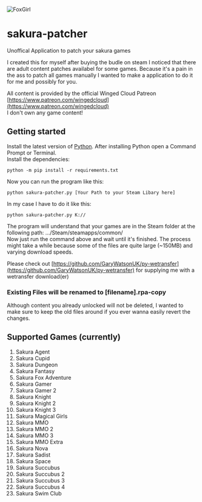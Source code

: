 ![FoxGirl](https://static.wikia.nocookie.net/winged-cloud/images/8/86/Images_%284%29.jpeg/revision/latest/scale-to-width-down/906?cb=20200505034653)

# sakura-patcher
Unoffical Application to patch your sakura games

I created this for myself after buying the budle on steam I noticed that there are adult content patches availabel for some games.
Because it's a pain in the ass to patch all games manually I wanted to make a application to do it for me and possibly for you.

All content is provided by the official Winged Cloud Patreon [https://www.patreon.com/wingedcloud](https://www.patreon.com/wingedcloud)  
I don't own any game content!

## Getting started

Install the latest version of [Python](https://www.python.org/downloads/). After installing Python open a Command Prompt or Terminal.  
Install the dependencies:  

    python -m pip install -r requirements.txt

Now you can run the program like this:

    python sakura-patcher.py [Your Path to your Steam Libary here]

In my case I have to do it like this:

    python sakura-patcher.py K://

The program will understand that your games are in the Steam folder at the following path: .../Steam/steamapps/common/  
Now just run the command above and wait until it's finished. The process might take a while because some of the files are quite large (~150MB) and varying download speeds.

Please check out [https://github.com/GaryWatsonUK/py-wetransfer](https://github.com/GaryWatsonUK/py-wetransfer) for supplying me with a wetransfer download(er)

### Existing Files will be renamed to [filename].rpa-copy

Although content you already unlocked will not be deleted, I wanted to make sure to keep the old files around if you ever wanna easily revert the changes.

## Supported Games (currently)

1. Sakura Agent
2. Sakura Cupid
3. Sakura Dungeon
4. Sakura Fantasy
5. Sakura Fox Adventure
6. Sakura Gamer
7. Sakura Gamer 2
8. Sakura Knight
9. Sakura Knight 2
10. Sakura Knight 3
11. Sakura Magical Girls
12. Sakura MMO
13. Sakura MMO 2
14. Sakura MMO 3
15. Sakura MMO Extra
16. Sakura Nova
17. Sakura Sadist
18. Sakura Space
19. Sakura Succubus
20. Sakura Succubus 2
21. Sakura Succubus 3
22. Sakura Succubus 4
23. Sakura Swim Club